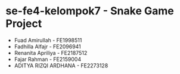 # se-fe4-kelompok7 - Snake Game Project

* Fuad Amirullah - FE1998511
* Fadhilla Alfajr - FE2096941
* Renanita Apriliya - FE2187512
* Fajar Rahman - FE2159004
* ADITYA RIZQI ARDHANA - FE2273128
